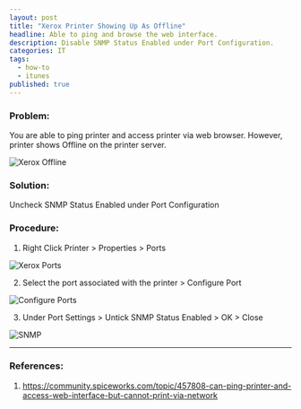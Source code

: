 ```yaml
---
layout: post
title: "Xerox Printer Showing Up As Offline"
headline: Able to ping and browse the web interface.
description: Disable SNMP Status Enabled under Port Configuration.
categories: IT
tags: 
  - how-to
  - itunes
published: true
---
```


### Problem: 
You are able to ping printer and access printer via web browser. However, printer shows Offline on the printer server.

![Xerox Offline](https://dl.dropboxusercontent.com/u/33327425/images/it/xerox_offline.png)

### Solution: 
Uncheck SNMP Status Enabled under Port Configuration

### Procedure:
1. Right Click Printer > Properties > Ports

![Xerox Ports](https://dl.dropboxusercontent.com/u/33327425/images/it/xerox_offline_1.png)

2. Select the port associated with the printer  > Configure Port

![Configure Ports](https://dl.dropboxusercontent.com/u/33327425/images/it/xerox_offline_2.png)

3. Under Port Settings > Untick SNMP Status Enabled > OK > Close

![SNMP](https://dl.dropboxusercontent.com/u/33327425/images/it/xerox_offline_3.png)


----------

### References:

1. https://community.spiceworks.com/topic/457808-can-ping-printer-and-access-web-interface-but-cannot-print-via-network
